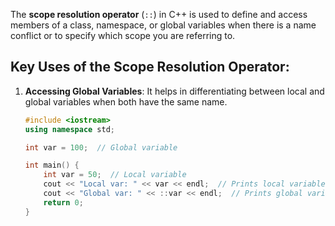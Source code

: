The **scope resolution operator** (`::`) in C++ is used to define and access members of a class, namespace, or global variables when there is a name conflict or to specify which scope you are referring to.

## Key Uses of the Scope Resolution Operator:

1. **Accessing Global Variables**:
   It helps in differentiating between local and global variables when both have the same name.

   ```cpp
   #include <iostream>
   using namespace std;

   int var = 100;  // Global variable

   int main() {
       int var = 50;  // Local variable
       cout << "Local var: " << var << endl;  // Prints local variable (50)
       cout << "Global var: " << ::var << endl;  // Prints global variable (100)
       return 0;
   }
   ```


